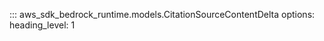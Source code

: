 ::: aws_sdk_bedrock_runtime.models.CitationSourceContentDelta
    options:
        heading_level: 1
